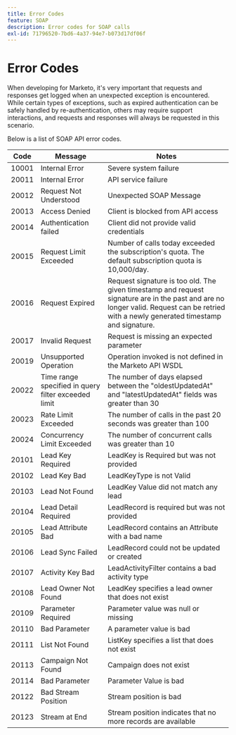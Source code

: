 ```yaml
---
title: Error Codes
feature: SOAP
description: Error codes for SOAP calls
exl-id: 71796520-7bd6-4a37-94e7-b073d17df06f
---
```

# Error Codes

When developing for Marketo, it's very important that requests and responses get logged when an unexpected exception is encountered.  While certain types of exceptions, such as expired authentication can be safely handled by re-authentication, others may require support interactions, and requests and responses will always be requested in this scenario.

Below is a list of SOAP API error codes.

|Code|Message|Notes|
|--- |--- |--- |
|10001|Internal Error|Severe system failure|
|20011|Internal Error|API service failure|
|20012|Request Not Understood|Unexpected SOAP Message|
|20013|Access Denied|Client is blocked from API access|
|20014|Authentication failed|Client did not provide valid credentials|
|20015|Request Limit Exceeded|Number of calls today exceeded the subscription's quota. The default subscription quota is 10,000/day.|
|20016|Request Expired|Request signature is too old. The given timestamp and request signature are in the past and are no longer valid. Request can be retried with a newly generated timestamp and signature.|
|20017|Invalid Request|Request is missing an expected parameter|
|20019|Unsupported Operation|Operation invoked is not defined in the Marketo API WSDL|
|20022|Time range specified in query filter exceeded limit|The number of days elapsed between the "oldestUpdatedAt" and "latestUpdatedAt" fields was greater than 30|
|20023|Rate Limit Exceeded|The number of calls in the past 20 seconds was greater than 100|
|20024|Concurrency Limit Exceeded|The number of concurrent calls was greater than 10|
|20101|Lead Key Required|LeadKey is Required but was not provided|
|20102|Lead Key Bad|LeadKeyType is not Valid|
|20103|Lead Not Found|LeadKey Value did not match any lead|
|20104|Lead Detail Required|LeadRecord is required but was not provided|
|20105|Lead Attribute Bad|LeadRecord contains an Attribute with a bad name|
|20106|Lead Sync Failed|LeadRecord could not be updated or created|
|20107|Activity Key Bad|LeadActivityFilter contains a bad activity type|
|20108|Lead Owner Not Found|LeadKey specifies a lead owner that does not exist|
|20109|Parameter Required|Parameter value was null or missing|
|20110|Bad Parameter|A parameter value is bad|
|20111|List Not Found|ListKey specifies a list that does not exist|
|20113|Campaign Not Found|Campaign does not exist|
|20114|Bad Parameter|Parameter Value is bad|
|20122|Bad Stream Position|Stream position is bad|
|20123|Stream at End|Stream position indicates that no more records are available|
